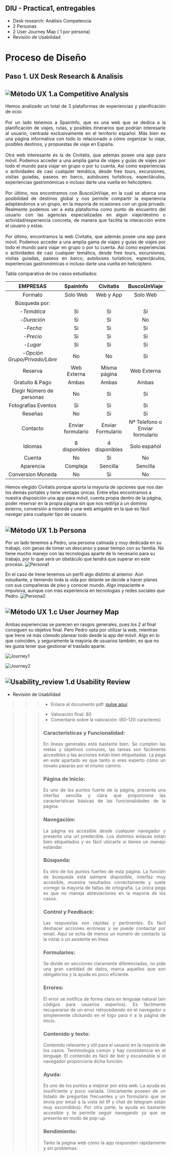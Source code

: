 ## DIU - Practica1, entregables




- Desk research: Análisis Competencia 
- 2 Personas 
- 2 User Journey Map  ( 1 por persona)
- Revisión de Usabilidad 



# Proceso de Diseño 

## Paso 1. UX Desk Research & Analisis 

![Método UX](../img/Competitive.png) 1.a Competitive Analysis
-----
<p align="justify">Hemos analizado un total de 3 plataformas de experiencias y planificación de ocio: <br> <br> Por un lado tenemos a SpainInfo, que es una web que se dedica a la planificación de viajes, rutas, y posibles itinerarios que podrían interesarle al usuario, centrada exclusivamente en el territorio español. Más bien es una página informativa con todo lo relacionado a cómo organizar tu viaje, posibles destinos, y propuestas de viaje en España. <br> <br> Otra web interesante es la de Civitatis, que además posee una app para móvil. Podemos acceder a una amplia gama de viajes y guías de viajes por todo el mundo para viajar en grupo o por tu cuenta. Así como experiencias o actividades de casi cualquier temática, desde free tours, excursiones, visitas guiadas, paseos en barco, autobuses turísticos, espectáculos, experiencias gastronómicas o incluso darte una vuelta en helicóptero. <br> <br> Por último, nos encontramos con BuscoUnViaje, en la cual se abarca una posibilidad de destinos global y nos permite compartir la    experiencia adaptándonos a un grupo, en la mayoría de ocasiones con un guía privado. Realmente podemos ver a esta plataforma como punto de encuentro del usuario con las agencias especializadas en algún viaje/destino o actividad/experiencia concreta, de manera que facilita la interacción entre el usuario y estas. <br> <br> Por último, encontramos la web Civitatis, que además posee una app para móvil. Podemos acceder a una amplia gama de viajes y guías de viajes por todo el mundo para viajar en grupo o por tu cuenta. Así como experiencias o actividades de casi cualquier temática, desde free tours, excursiones, visitas guiadas, paseos en barco, autobuses turísticos, espectáculos, experiencias gastronómicas o incluso darte una vuelta en helicóptero.</p>

Tabla comparativa de los casos estudiados:

|EMPRESAS                         | SpainInfo         | Civitatis            | BuscoUnViaje  | 
| :------:                        | :------:          | :------:             |  :------:     | 
| Formato                         | Solo Web          |  Web y App           |   Solo Web    | 
| Búsqueda por:                   |                   |                      |               |
| -*Temática*                     | Si                |  Si                  | Si            |
| -*Duración*                     | Si                |  Si                  | No            |
| -*Fecha*                        | Si                |  Si                  | Si            |
| -*Precio*                       | Si                |  Si                  | Si            | 
| -*Lugar*                        | Si                |  Si                  | Si            |
| -*Opción Grupo/Privado/Libre*   | No                |  No                  | Si            |
| Reserva                         | Web Externa       |  Misma página        | Web Externa   |
| Gratuito & Pago                 | Ambas             |  Ambas               | Ambas         |
| Elegir Número de personas       | No                |  Si                  | Si            |
| Fotografías Eventos             | Si                |  Si                  | Si            |
| Reseñas                         | No                |  Si                  | Si            |
| Contacto                        | Enviar formulario |  Enviar Formulario   | Nº Telefono o Enviar formulario       |
| Idiomas                         | 8 disponibles     |  4 disponibles       | Solo español  |
| Cuenta                          | No                |  Si                  | No            |
| Aparencia                       | Compleja          |  Sencilla            | Sencilla      |
| Conversion Moneda               | No                |  Si                  | No            |

Hemos elegido Civitatis porque aporta la mayoría de opciones que nos dan los demás portales y tiene ventajas únicas. Entre ellas encontramos a nuestra disposición una app para móvil, cuenta propia dentro de la página, poder reservar en la propia página sin que nos redirija a un dominio externo, conversión a moneda y una web amigable en la que es fácil navegar para cualquier tipo de usuario.




![Método UX](../img/Persona.png) 1.b Persona
-----
Por un lado tenemos a Pedro, una persona calmada y muy dedicada en su trabajo, con ganas de tomar un descanso y pasar tiempo con su familia. No tiene mucho manejo con las tecnologias aparte de lo necesario para su trabajo, por lo que será un obstáculo que tendrá que superar en este proceso.
![Persona1](imagenes/bio_pedro.png)

En el caso de Irene tenemos un perfil algo distinto al anterior. Aún estudiante, y tieniendo toda la vida por delante se decide a hacer planes con sus compañeras de piso y conocer mundo. Algo impaciente e impulsiva, aunque con más experiencia en tecnologías y redes sociales que Pedro.
![Persona2](imagenes/bio_irene.png)

![Método UX](../img/JourneyMap.png) 1.c User Journey Map
----
Ambas experiencias se parecen en rasgos generales, pues los 2 al final consiguen su objetivo final. Pero Pedro opta por utilizar la web, mientras que Irene vé más cómodo planear todo desde la app del móvil. Algo en lo que coinciden, y seguramente la mayoria de usuarios también, es que no les gusta tener que gestionar el traslado aparte.

![Journey1](imagenes/viaje_pedro.png)

![Journey2](imagenes/viaje_irene.png)


![Usability_review](../img/usabilityReview.png) 1.d Usability Review
----
- Revisión de Usabilidad

>>>  - Enlace al documento pdf: [pulse aqui](https://github.com/angelsc21/DIU21/blob/master/P1/Usability-review.pdf) 

>>>  - Valoración final: 80
>>>  - Comentario sobre la valoración:  (60-120 caracteres)
>>>  
>>>  <h3>Características y Funcionalidad:</h3>
>>>  <p align="justify">
>>>  En líneas generales está bastante bien. Se cumplen las metas y objetivos comunes, las tareas son fácilmente accesibles y las acciones están bien etiquetadas. La pega en este apartado es que tanto si eres experto cómo un novato pasarás por el mismo camino.
>>>  </p>
>>>  <h3>Página de Inicio:</h3>
>>>  <p align="justify">
>>>      Es uno de los puntos fuerte de la página, presenta una interfaz sencilla y clara que proporciona las características básicas de las funcionalidades de la página.
>>>  </p>
>>>  <h3>Navegación:</h3>
>>>  <p align="justify">
>>>     La página es accesible desde cualquier navegador y presenta una url predecible. Los distintos enlaces están bien etiquetados y es fácil ubicarte si tienes un manejo estándar.
>>>  </p>
>>>  <h3>Búsqueda:</h3>
>>>  <p align="justify">
>>>     Es otro de los puntos fuertes de esta página. La función de búsqueda está siempre disponible, interfaz muy accesible, muestra resultados correctamente y suele corregir la mayoría de faltas de ortografía. La única pega es que no maneja abreviaciones en la mayoría de los casos.
>>>  </p>
>>> <h3>Control y  Feedback:</h3>
>>>  <p align="justify">
>>>    Las respuestas son rápidas y pertinentes. Es fácil deshacer acciones erróneas y se puede contactar por email. Aquí se echa de menos un número de contacto (a la vista) o un asistente en línea.
>>>  </p>
>>>  <h3>Formularios:</h3>
>>>  <p align="justify">
>>>    Se divide en secciones claramente diferenciadas, no pide una gran cantidad de datos, marca aquellos que son obligatorios y la ayuda es poco eficiente. 
>>>  </p>
>>>  <h3>Errores:</h3>
>>>  <p align="justify">
>>>    El error se notifica de forma clara en lenguaje natural (sin códigos para usuarios expertos). Es fácilmente recuperarse de un error retrocediendo en el navegador o simplemente clickando en el logo para ir a la página de inicio.
>>>  </p>
>>>  <h3>Contenido y texto:</h3>
>>>  <p align="justify">
>>>    Contenido relevante y útil para el usuario en la mayoría de los casos. Terminología común y hay consistencia en el lenguaje. El contenido es fácil de leer y escaneable si el navegador proporciona dicha función.
>>>  </p>
>>>  <h3>Ayuda:</h3>
>>>  <p align="justify">
>>>    Es uno de los puntos a mejorar por esta web. La ayuda es insuficiente y poco variada. Únicamente poseen de un listado de preguntas frecuentes y un formulario que se envía por email a la vista (el tlf y chat de telegram están muy escondidos). Por otra parte, la ayuda es bastante accesible y te permite seguir navegando ya que se presenta en modo de pop-up.
>>>  </p>
>>>  <h3>Rendimiento:</h3>
>>>  <p align="justify">
>>>   Tanto la página web cómo la app responden rápidamente y sin problemas. 
>>>  </p>


